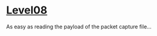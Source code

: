 # [Level08](https://exploit-exercises.com/nebula/level08/)
As easy as reading the payload of the packet capture file...
